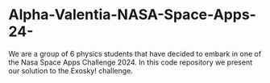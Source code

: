 # Alpha-Valentia-NASA-Space-Apps-24-

We are a group of 6 physics students that have decided to embark in one of the Nasa Space Apps Challenge 2024.
In this code repository we present our solution to the Exosky! challenge.
